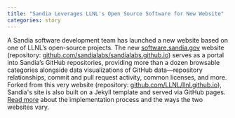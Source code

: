 ```yaml
---
title: "Sandia Leverages LLNL's Open Source Software for New Website"
categories: story
---
```


A Sandia software development team has launched a new website based on one of LLNL’s open-source projects. The new [software.sandia.gov](https://software.sandia.gov/) website (repository: [github.com/sandialabs/sandialabs.github.io](https://github.com/sandialabs/sandialabs.github.io)) serves as a portal into Sandia’s GitHub repositories, providing more than a dozen browsable categories alongside data visualizations of GitHub data—repository relationships, commit and pull request activity, common licenses, and more. Forked from this very website (repository: [github.com/LLNL/llnl.github.io](https://github.com/LLNL/llnl.github.io)), Sandia's site is also built on a Jekyll template and served via GitHub pages. [Read more](https://computing.llnl.gov/about/newsroom/sandia-leverages-livermores-open-source-software-new-website) about the implementation process and the ways the two websites vary.
